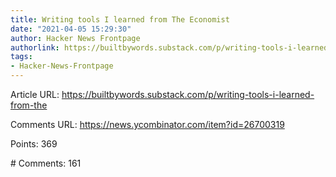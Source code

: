 ```yaml
---
title: Writing tools I learned from The Economist
date: "2021-04-05 15:29:30"
author: Hacker News Frontpage
authorlink: https://builtbywords.substack.com/p/writing-tools-i-learned-from-the
tags:
- Hacker-News-Frontpage
---
```


<p>Article URL: <a href="https://builtbywords.substack.com/p/writing-tools-i-learned-from-the">https://builtbywords.substack.com/p/writing-tools-i-learned-from-the</a></p>
<p>Comments URL: <a href="https://news.ycombinator.com/item?id=26700319">https://news.ycombinator.com/item?id=26700319</a></p>
<p>Points: 369</p>
<p># Comments: 161</p>
